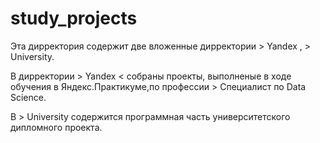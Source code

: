 # study_projects

Эта дирректория содержит две вложенные дирректории > Yandex , > University.

В дирректории > Yandex < собраны проекты, выполненые в ходе обучения в Яндекс.Практикуме,по профессии > Специалист по Data Science.

В > University содержится программная часть университетского дипломного проекта.
